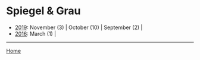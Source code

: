 # Spiegel & Grau

  * [2019](./spiegel-grau-2019.md): 
      November (3) | 
      October (10) | 
      September (2) | 
  * [2016](./spiegel-grau-2016.md): 
      March (1) | 

----

[Home](../)
